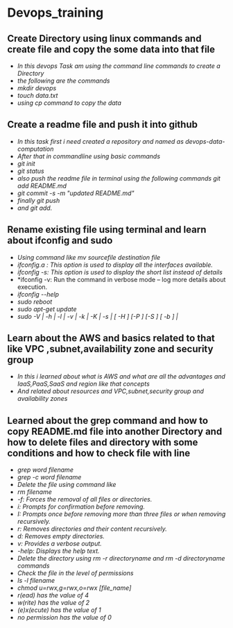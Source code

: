 # Devops_training

##  Create Directory using linux commands and create file and copy the some data into that file

- *In this devops Task am using  the command line commands to create a Directory*
- *the following are the commands*
- *mkdir devops*
- *touch data.txt*
- *using cp command to copy the data*

##  Create a readme file and push it into github
- *In this task first i need  created a  repository and named  as devops-data-computation*
- *After that in commandline using basic commands*
- *git init*
- *git status*
- *also push the readme file in terminal using the  following commands  git add README.md*
- *git commit -s -m "updated README.md"*
- *finally git push* 
- *and git add.*

##  Rename existing file using  terminal  and learn about ifconfig  and  sudo 
-  *Using command like  mv sourcefile destination file* 
-  *ifconfig.a :  This option is used to display all the interfaces available.*
-  *ifconfig -s: This option is used to display the short list instead of details*
-  *ifconfig -v: Run the command in verbose mode – log more details about execution.
- *ifconfig --help*
- *sudo reboot*
- *sudo apt-get update*
- *sudo -V | -h | -l | -v | -k | -K | -s | [ -H ] [-P ] [-S ] [ -b ] |* 

## Learn about the AWS and basics related to that like VPC ,subnet,availability zone and security group 
- *In this i learned about what is AWS and what are all the  advantages and IaaS,PaaS,SaaS and region like that concepts*
- *And related about resources and VPC,subnet,security group and availability zones* 
## Learned about the grep command and how to copy README.md file into another Directory and how to delete files and directory with some conditions and how to check file with line
- *grep word filename*
- *grep -c word filename*
- *Delete the file using command like*
- *rm filename* 
- *-f: Forces the removal of all files or directories.*
- *i: Prompts for confirmation before removing.*
- *I: Prompts once before removing more than three files or when removing recursively.*
- *r: Removes directories and their content recursively.*
- *d: Removes empty directories.*
- *v: Provides a verbose output.*
- *-help: Displays the help text.*
- *Delete the directory using rm -r directoryname and rm -d directoryname commands*
- *Check the file in the level of permissions*
- *ls -l filename*
- *chmod u=rwx,g=rwx,o=rwx [file_name]*
- *r(ead) has the value of 4*
- *w(rite) has the value of 2*
- *(e)x(ecute) has the value of 1*
- *no permission has the value of 0*




